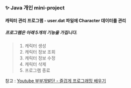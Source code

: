 ### ✨ Java 개인 mini-project

#### 캐릭터 관리 프로그램 - user.dat 파일에 Character 데이터를 관리

##### 프로그램은 아래 5개의 기능을 가집니다.
> 1. 캐릭터 생성
> 2. 캐릭터 정보 조회
> 3. 캐릭터 정보 수정
> 4. 캐릭터 삭제
> 5. 프로그램 종료

참고 : [Youtube 부부개발단 - 즐겁게 프로그래밍 배우기](https://www.youtube.com/watch?v=HEsAMjd8zpo&list=PLHpaQi-LiUCx-vcbcnpU5Tzv2X99WCowN&index=64&ab_channel=%EB%B6%80%EB%B6%80%EA%B0%9C%EB%B0%9C%EB%8B%A8-%EC%A6%90%EA%B2%81%EA%B2%8C%ED%94%84%EB%A1%9C%EA%B7%B8%EB%9E%98%EB%B0%8D%EB%B0%B0%EC%9A%B0%EA%B8%B0) 
